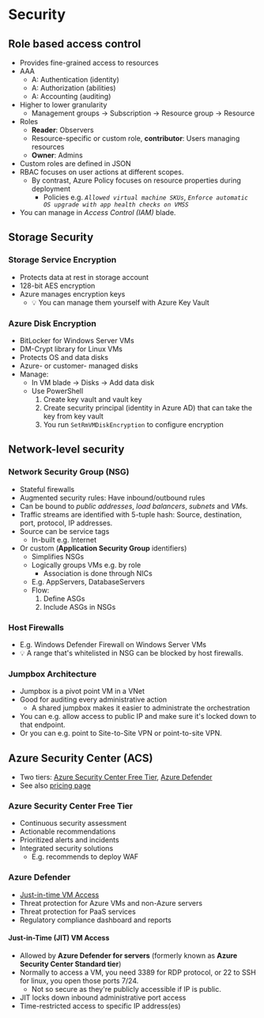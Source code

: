 # Security

## Role based access control

- Provides fine-grained access to resources
- AAA
  - A: Authentication (identity)
  - A: Authorization (abilities)
  - A: Accounting (auditing)
- Higher to lower granularity
  - Management groups → Subscription → Resource group → Resource
- Roles
  - **Reader**: Observers
  - Resource-specific or custom role, **contributor**: Users managing resources
  - **Owner**: Admins
- Custom roles are defined in JSON
- RBAC focuses on user actions at different scopes.
  - By contrast, Azure Policy focuses on resource properties during deployment
    - Policies e.g. *`Allowed virtual machine SKUs`*, *`Enforce automatic OS upgrade with app health checks on VMSS`*
- You can manage in *Access Control (IAM)* blade.

## Storage Security

### Storage Service Encryption

- Protects data at rest in storage account
- 128-bit AES encryption
- Azure manages encryption keys
  - 💡 You can manage them yourself with Azure Key Vault

### Azure Disk Encryption

- BitLocker for Windows Server VMs
- DM-Crypt library for Linux VMs
- Protects OS and data disks
- Azure- or customer- managed disks
- Manage:
  - In VM blade -> Disks -> Add data disk
  - Use PowerShell
    1. Create key vault and vault key
    2. Create security principal (identity in Azure AD) that can take the key from key vault
    3. You run `SetRmVMDiskEncryption` to configure encryption

## Network-level security

### Network Security Group (NSG)

- Stateful firewalls
- Augmented security rules: Have inbound/outbound rules
- Can be bound to *public addresses*, *load balancers*, *subnets* and *VM*s.
- Traffic streams are identified with 5-tuple hash: Source, destination, port, protocol, IP addresses.
- Source can be service tags
  - In-built e.g. Internet
- Or custom (**Application Security Group** identifiers)
  - Simplifies NSGs
  - Logically groups VMs e.g. by role
    - Association is done through NICs
  - E.g. AppServers, DatabaseServers
  - Flow:
    1. Define ASGs
    2. Include ASGs in NSGs

### Host Firewalls

- E.g. Windows Defender Firewall on Windows Server VMs
- 💡 A range that's whitelisted in NSG can be blocked by host firewalls.

### Jumpbox Architecture

- Jumpbox is a pivot point VM in a VNet
- Good for auditing every administrative action
  - A shared jumpbox makes it easier to administrate the orchestration
- You can e.g. allow access to public IP and make sure it's locked down to that endpoint.
- Or you can e.g. point to Site-to-Site VPN or point-to-site VPN.

## Azure Security Center (ACS)

- Two tiers: [Azure Security Center Free Tier](#azure-security-center-free-tier), [Azure Defender](#azure-defender)
- See also [pricing page](https://azure.microsoft.com/en-gb/pricing/details/security-center/)

### Azure Security Center Free Tier

- Continuous security assessment
- Actionable recommendations
- Prioritized alerts and incidents
- Integrated security solutions
  - E.g. recommends to deploy WAF

### Azure Defender

- [Just-in-time VM Access](#just-in-time-jit-vm-access)
- Threat protection for Azure VMs and non-Azure servers
- Threat protection for PaaS services
- Regulatory compliance dashboard and reports

#### Just-in-Time (JIT) VM Access

- Allowed by **Azure Defender for servers** (formerly known as **Azure Security Center Standard tier**)
- Normally to access a VM, you need 3389 for RDP protocol, or 22 to SSH for linux, you open those ports 7/24.
  - Not so secure as they're publicly accessible if IP is public.
- JIT locks down inbound administrative port access
- Time-restricted access to specific IP address(es)
